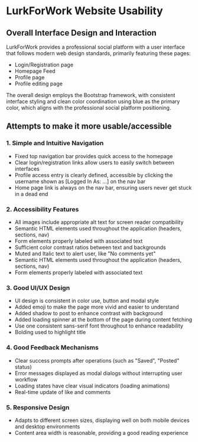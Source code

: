 # LurkForWork Website Usability

## Overall Interface Design and Interaction

LurkForWork provides a professional social platform with a user interface that follows modern web design standards, primarily featuring these pages:

- Login/Registration page
- Homepage Feed
- Profile page
- Profile editing page

The overall design employs the Bootstrap framework, with consistent interface styling and clean color coordination using blue as the primary color, which aligns with the professional social platform positioning.

## Attempts to make it more usable/accessible

### 1. Simple and Intuitive Navigation

- Fixed top navigation bar provides quick access to the homepage
- Clear login/registration links allow users to easily switch between interfaces
- Profile access entry is clearly defined, accessible by clicking the username shown as [Logged In As: ...] on the nav bar
- Home page link is always on the nav bar, ensuring users never get stuck in a dead end

### 2. Accessibility Features
- All images include appropriate alt text for screen reader compatibility
- Semantic HTML elements used throughout the application (headers, sections, nav)
- Form elements properly labeled with associated text
- Sufficient color contrast ratios between text and backgrounds
- Muted and Italic text to alert user, like "No comments yet"
- Semantic HTML elements used throughout the application (headers, sections, nav)
- Form elements properly labeled with associated text

### 3. Good UI/UX Design
- UI design is consistent in color use, button and modal style
- Added emoji to make the page more vivid and easier to understand
- Added shadow to post to enhance contrast with background
- Added loading spinner at the bottom of the page during content fetching
- Use one consistent sans-serif font throughout to enhance readability
- Bolding used to highlight title
### 4. Good Feedback Mechanisms

- Clear success prompts after operations (such as "Saved", "Posted" status)
- Error messages displayed as modal dialogs without interrupting user workflow
- Loading states have clear visual indicators (loading animations)
- Real-time update of like and comments

### 5. Responsive Design

- Adapts to different screen sizes, displaying well on both mobile devices and desktop environments
- Content area width is reasonable, providing a good reading experience
